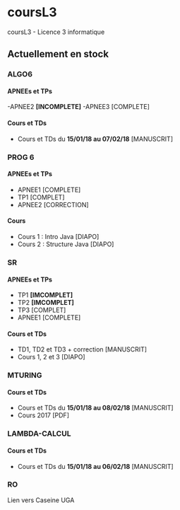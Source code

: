 # coursL3
coursL3 - Licence 3 informatique

## Actuellement en stock

### ALGO6
#### APNEEs et TPs
-APNEE2 **[INCOMPLETE]**
-APNEE3 [COMPLETE]
#### Cours et TDs
- Cours et TDs du **15/01/18 au 07/02/18** [MANUSCRIT]

### PROG 6
#### APNEEs et TPs
- APNEE1 [COMPLETE]
- TP1 [COMPLET]
- APNEE2 [CORRECTION]
#### Cours
- Cours 1 : Intro Java [DIAPO]
- Cours 2 : Structure Java [DIAPO]

### SR
#### APNEEs et TPs
- TP1 **[IMCOMPLET]**
- TP2 **[IMCOMPLET]**
- TP3 [COMPLET]
- APNEE1 [COMPLETE]
#### Cours et TDs
- TD1, TD2 et TD3 + correction [MANUSCRIT]
- Cours 1, 2 et 3 [DIAPO]

### MTURING
#### Cours et TDs
- Cours et TDs du **15/01/18 au 08/02/18** [MANUSCRIT]
- Cours 2017 [PDF]

### LAMBDA-CALCUL
#### Cours et TDs
- Cours et TDs du **15/01/18 au 06/02/18** [MANUSCRIT]

### RO
Lien vers Caseine UGA
